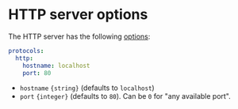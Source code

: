 # HTTP server options

The HTTP server has the following [options](protocols.md#protocols-options.md):

```yml
protocols:
  http:
    hostname: localhost
    port: 80
```

  - `hostname` `{string}` (defaults to `localhost`)
  - `port` `{integer}` (defaults to `80`). Can be `0` for "any available port".
